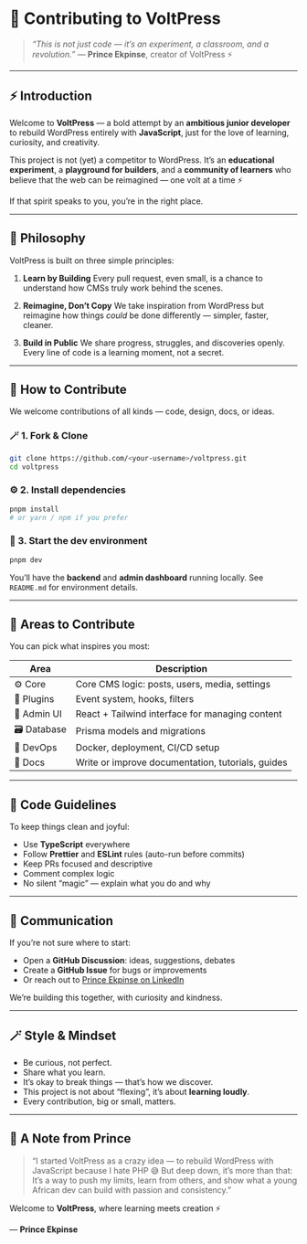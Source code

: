 # 🤝 Contributing to VoltPress

> *“This is not just code — it’s an experiment, a classroom, and a revolution.”*
> — **Prince Ekpinse**, creator of VoltPress ⚡

---

## ⚡ Introduction

Welcome to **VoltPress** — a bold attempt by an **ambitious junior developer** to rebuild WordPress entirely with **JavaScript**, just for the love of learning, curiosity, and creativity.

This project is not (yet) a competitor to WordPress.
It’s an **educational experiment**, a **playground for builders**, and a **community of learners** who believe that the web can be reimagined — one volt at a time ⚡

If that spirit speaks to you, you’re in the right place.

---

## 🧠 Philosophy

VoltPress is built on three simple principles:

1. **Learn by Building**
   Every pull request, even small, is a chance to understand how CMSs truly work behind the scenes.

2. **Reimagine, Don’t Copy**
   We take inspiration from WordPress but reimagine how things *could* be done differently — simpler, faster, cleaner.

3. **Build in Public**
   We share progress, struggles, and discoveries openly.
   Every line of code is a learning moment, not a secret.

---

## 🧩 How to Contribute

We welcome contributions of all kinds — code, design, docs, or ideas.

### 🪄 1. Fork & Clone

```bash
git clone https://github.com/<your-username>/voltpress.git
cd voltpress
```

### ⚙️ 2. Install dependencies

```bash
pnpm install
# or yarn / npm if you prefer
```

### 🚀 3. Start the dev environment

```bash
pnpm dev
```

You’ll have the **backend** and **admin dashboard** running locally.
See `README.md` for environment details.

---

## 🧱 Areas to Contribute

You can pick what inspires you most:

| Area         | Description                                       |
| ------------ | ------------------------------------------------- |
| ⚙️ Core      | Core CMS logic: posts, users, media, settings     |
| 🧩 Plugins   | Event system, hooks, filters                      |
| 🎨 Admin UI  | React + Tailwind interface for managing content   |
| 🗃️ Database | Prisma models and migrations                      |
| 🧰 DevOps    | Docker, deployment, CI/CD setup                   |
| 📝 Docs      | Write or improve documentation, tutorials, guides |

---

## 🧭 Code Guidelines

To keep things clean and joyful:

* Use **TypeScript** everywhere
* Follow **Prettier** and **ESLint** rules (auto-run before commits)
* Keep PRs focused and descriptive
* Comment complex logic
* No silent “magic” — explain what you do and why

---

## 💬 Communication

If you’re not sure where to start:

* Open a **GitHub Discussion**: ideas, suggestions, debates
* Create a **GitHub Issue** for bugs or improvements
* Or reach out to [Prince Ekpinse on LinkedIn](https://linkedin.com/in/prince-ekpinse)

We’re building this together, with curiosity and kindness.

---

## 🪄 Style & Mindset

* Be curious, not perfect.
* Share what you learn.
* It’s okay to break things — that’s how we discover.
* This project is not about “flexing”, it’s about **learning loudly**.
* Every contribution, big or small, matters.

---

## 🧡 A Note from Prince

> “I started VoltPress as a crazy idea — to rebuild WordPress with JavaScript because I hate PHP 😅
> But deep down, it’s more than that:
> It’s a way to push my limits, learn from others, and show what a young African dev can build with passion and consistency.”

Welcome to **VoltPress**,
where learning meets creation ⚡

— **Prince Ekpinse**
